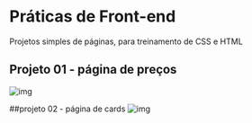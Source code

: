 # Práticas de Front-end
Projetos simples de páginas, para treinamento de CSS e HTML

## Projeto 01 - página de preços
![img](https://i.ibb.co/WFT68pj/pag-precos.png)

##projeto 02 - página de cards
![img](https://i.ibb.co/7KHFMd8/cards.png)
